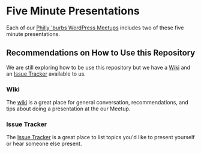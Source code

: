 # Five Minute Presentations

Each of our [Philly 'burbs WordPress Meetups](http://www.meetup.com/philly-burbs-wordpress-meetup/) includes two of these five minute presentations.

## Recommendations on How to Use this Repository

We are still exploring how to be use this repository but we
have a [Wiki](https://github.com/burbswp/five-minute-presentations/wiki) and an 
[Issue Tracker](https://github.com/burbswp/five-minute-presentations/issues) available to us.

### Wiki

The [wiki](https://github.com/burbswp/five-minute-presentations/wiki) is a great place for
general conversation, recommendations, and tips about doing a presentation at the our Meetup.

### Issue Tracker

The [Issue Tracker](https://github.com/burbswp/five-minute-presentations/issues) is a great place to list topics 
you'd like to present yourself or hear someone else present.
